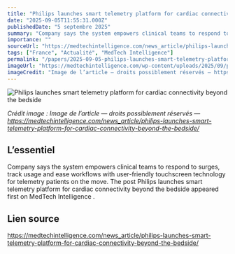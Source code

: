 ```yaml
---
title: "Philips launches smart telemetry platform for cardiac connectivity beyond the bedside"
date: "2025-09-05T11:55:31.000Z"
publishedDate: "5 septembre 2025"
summary: "Company says the system empowers clinical teams to respond to surges, track usage and ease workflows with user-friendly touchscreen technology for telemetry patients on the move. The post Philips launches smart telemetry platform for cardiac connectivity beyond the&nbsp;bedside appeared first on MedTech Intelligence ."
importance: ""
sourceUrl: "https://medtechintelligence.com/news_article/philips-launches-smart-telemetry-platform-for-cardiac-connectivity-beyond-the-bedside/"
tags: ["France", "Actualité", "MedTech Intelligence"]
permalink: "/papers/2025-09-05-philips-launches-smart-telemetry-platform-for-cardiac-connectivity-beyond-the-bedside"
imageUrl: "https://medtechintelligence.com/wp-content/uploads/2025/09/philips-telemetry-system.jpg"
imageCredit: "Image de l’article — droits possiblement réservés — https://medtechintelligence.com/news_article/philips-launches-smart-telemetry-platform-for-cardiac-connectivity-beyond-the-bedside/"
---
```


![Philips launches smart telemetry platform for cardiac connectivity beyond the bedside](https://medtechintelligence.com/wp-content/uploads/2025/09/philips-telemetry-system.jpg)

*Crédit image : Image de l’article — droits possiblement réservés — https://medtechintelligence.com/news_article/philips-launches-smart-telemetry-platform-for-cardiac-connectivity-beyond-the-bedside/*

## L’essentiel

Company says the system empowers clinical teams to respond to surges, track usage and ease workflows with user-friendly touchscreen technology for telemetry patients on the move. The post Philips launches smart telemetry platform for cardiac connectivity beyond the&nbsp;bedside appeared first on MedTech Intelligence .

## Lien source

https://medtechintelligence.com/news_article/philips-launches-smart-telemetry-platform-for-cardiac-connectivity-beyond-the-bedside/
